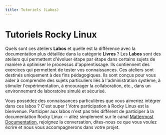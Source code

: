 ```yaml
---
title: Tutoriels (Labos)
---
```


# Tutoriels Rocky Linux

Quels sont ces ateliers **Labos** et quelle est la différence avec la documentation plus détaillée dans la catégorie **Livres** ? Les **Labos** sont des ateliers qui permettent d'évoluer étape par étape dans certains sujets de manière à optimiser le processus d'apprentissage. Ils contiennent des exercices qui permettent de tester vos connaissances. Ces ateliers sont destinés uniquement à des fins pédagogiques. Ils sont conçus pour vous aider à comprendre des sujets particuliers liés à l'administration système, à stimuler l'expérimentation, à encourager la collaboration, etc., dans un environnement de laboratoire simulé et sécurisé.

Vous possédez des connaissances particulières que vous aimeriez intégrer dans ces labos ? C'est super ! Votre participation à Rocky Linux est la bienvenue. Participer aux labos n'est pas très différent de participer à la documentation Rocky Linux -- allez simplement sur le canal [Mattermost Documentation](https://chat.rockylinux.org/rocky-linux/channels/documentation), rejoignez la conversation, dites-nous ce que vous voulez écrire et nous vous accompagnerons dans votre projet. 
